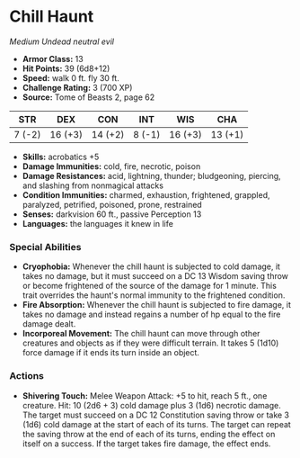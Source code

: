 # Chill Haunt

*Medium* *Undead* *neutral evil*

- **Armor Class:** 13
- **Hit Points:** 39 (6d8+12)
- **Speed:** walk 0 ft. fly 30 ft.
- **Challenge Rating:** 3 (700 XP)
- **Source:** Tome of Beasts 2, page 62

| STR | DEX | CON | INT | WIS | CHA |
| --- | --- | --- | --- | --- | --- |
| 7 (-2) | 16 (+3) | 14 (+2) | 8 (-1) | 16 (+3) | 13 (+1) |

- **Skills:** acrobatics +5
- **Damage Immunities:** cold, fire, necrotic, poison
- **Damage Resistances:** acid, lightning, thunder; bludgeoning, piercing, and slashing from nonmagical attacks
- **Condition Immunities:** charmed, exhaustion, frightened, grappled, paralyzed, petrified, poisoned, prone, restrained
- **Senses:** darkvision 60 ft., passive Perception 13
- **Languages:** the languages it knew in life

### Special Abilities

- **Cryophobia:** Whenever the chill haunt is subjected to cold damage, it takes no damage, but it must succeed on a DC 13 Wisdom saving throw or become frightened of the source of the damage for 1 minute. This trait overrides the haunt's normal immunity to the frightened condition.
- **Fire Absorption:** Whenever the chill haunt is subjected to fire damage, it takes no damage and instead regains a number of hp equal to the fire damage dealt.
- **Incorporeal Movement:** The chill haunt can move through other creatures and objects as if they were difficult terrain. It takes 5 (1d10) force damage if it ends its turn inside an object.

### Actions

- **Shivering Touch:** Melee Weapon Attack: +5 to hit, reach 5 ft., one creature. Hit: 10 (2d6 + 3) cold damage plus 3 (1d6) necrotic damage. The target must succeed on a DC 12 Constitution saving throw or take 3 (1d6) cold damage at the start of each of its turns. The target can repeat the saving throw at the end of each of its turns, ending the effect on itself on a success. If the target takes fire damage, the effect ends.


